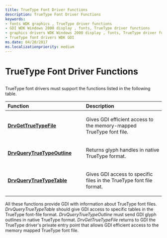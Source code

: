 ```yaml
---
title: TrueType Font Driver Functions
description: TrueType Font Driver Functions
keywords:
- fonts WDK graphics , TrueType driver functions
- GDI WDK Windows 2000 display , fonts, TrueType driver functions
- graphics drivers WDK Windows 2000 display , fonts, TrueType driver functions
- TrueType font drivers WDK GDI
ms.date: 04/20/2017
ms.localizationpriority: medium
---
```


# TrueType Font Driver Functions


## <span id="ddk_truetype_font_driver_functions_gg"></span><span id="DDK_TRUETYPE_FONT_DRIVER_FUNCTIONS_GG"></span>


TrueType font drivers must support the functions listed in the following table.

<table>
<colgroup>
<col width="50%" />
<col width="50%" />
</colgroup>
<thead>
<tr class="header">
<th align="left">Function</th>
<th align="left">Description</th>
</tr>
</thead>
<tbody>
<tr class="odd">
<td align="left"><p><a href="/windows/win32/api/winddi/nf-winddi-drvgettruetypefile" data-raw-source="[&lt;strong&gt;DrvGetTrueTypeFile&lt;/strong&gt;](/windows/win32/api/winddi/nf-winddi-drvgettruetypefile)"><strong>DrvGetTrueTypeFile</strong></a></p></td>
<td align="left"><p>Gives GDI efficient access to the memory-mapped TrueType font file.</p></td>
</tr>
<tr class="even">
<td align="left"><p><a href="/windows/win32/api/winddi/nf-winddi-drvquerytruetypeoutline" data-raw-source="[&lt;strong&gt;DrvQueryTrueTypeOutline&lt;/strong&gt;](/windows/win32/api/winddi/nf-winddi-drvquerytruetypeoutline)"><strong>DrvQueryTrueTypeOutline</strong></a></p></td>
<td align="left"><p>Returns glyph handles in native TrueType format.</p></td>
</tr>
<tr class="odd">
<td align="left"><p><a href="/windows/win32/api/winddi/nf-winddi-drvquerytruetypetable" data-raw-source="[&lt;strong&gt;DrvQueryTrueTypeTable&lt;/strong&gt;](/windows/win32/api/winddi/nf-winddi-drvquerytruetypetable)"><strong>DrvQueryTrueTypeTable</strong></a></p></td>
<td align="left"><p>Gives GDI access to specific files in the TrueType font file format.</p></td>
</tr>
</tbody>
</table>

 

All these functions provide GDI with information about TrueType font files. *DrvQueryTrueTypeTable* should give GDI access to specific tables in the TrueType font-file format. *DrvQueryTrueTypeOutline* must send GDI glyph outlines in native TrueType format. *DrvGetTrueTypeFile* returns to GDI the TrueType driver's private entry point that allows GDI efficient access to the memory mapped TrueType font file.

